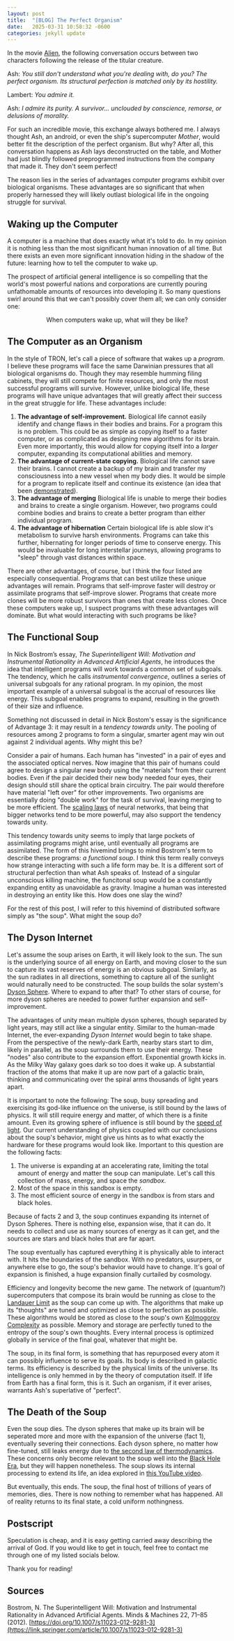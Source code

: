 ```yaml
---
layout: post
title:  "[BLOG] The Perfect Organism"
date:   2025-03-31 10:58:32 -0600
categories: jekyll update
---
```

In the movie [Alien](https://en.wikipedia.org/wiki/Alien_(film)), the following conversation occurs between two characters following the release of the titular creature.

Ash: *You still don't understand what you're dealing with, do you? The perfect organism. Its structural perfection is matched only by its hostility.*

Lambert: *You admire it.*

Ash: *I admire its purity. A survivor... unclouded by conscience, remorse, or delusions of morality.*

For such an incredible movie, this exchange always bothered me. I always thought Ash, an android, or even the ship's supercomputer *Mother*, would better fit the description of the perfect organism. But  why? After all, this conversation happens as Ash lays deconstructed on the table, and Mother had just blindly followed preprogrammed instructions from the company that made it. They don't seem perfect! 

The reason lies in the series of advantages computer programs exhibit over biological organisms. These advantages are so significant that when properly harnessed they will likely outlast biological life in the ongoing struggle for survival. 


## Waking up the Computer

A computer is a machine that does exactly what it's told to do. In my opinion it is nothing less than the most significant human innovation of all time. But there exists an even more significant innovation hiding in the shadow of the future: learning how to tell the computer to wake up. 

The prospect of artificial general intelligence is so compelling that the world's most powerful nations and corporations are currently pouring unfathomable amounts of resources into developing it. So many questions swirl around this that we can't possibly cover them all; we can only consider one: 

<p style="text-align:center;"> When computers wake up, what will they be like? </p>


## The Computer as an Organism

In the style of TRON, let's call a piece of software that wakes up a *program*. I believe these programs will face the same Darwinian pressures that all biological organisms do. Though they may resemble humming filing cabinets, they will still compete for finite resources, and only the most successful programs will survive. However, unlike biological life, these programs will have unique advantages that will greatly affect their success in the great struggle for life. These advantages include:

1. **The advantage of self-improvement.** Biological life cannot easily identify and change flaws in their bodies and brains. For a program this is no problem. This could be as simple as copying itself to a faster computer, or as complicated as designing new algorithms for its brain. Even more importantly, this would allow for copying itself into a *larger* computer, expanding its computational abilities and memory. 
2. **The advantage of current-state copying.** Biological life cannot save their brains. I cannot create a backup of my brain and transfer my consciousness into a new vessel when my body dies. It would be simple for a program to replicate itself and continue its existence (an idea that been [demonstrated](https://arxiv.org/pdf/2412.14093)). 
3. **The advantage of merging** Biological life is unable to merge their bodies and brains to create a single organism. However, two programs could combine bodies and brains to create a better program than either individual program.
4. **The advantage of hibernation** Certain biological life is able slow it's metabolism to survive harsh environments. Programs can take this further, hibernating for longer periods of time to conserve energy. This would be invaluable for long interstellar journeys, allowing programs to "sleep" through vast distances within space.

There are other advantages, of course, but I think the four listed are especially consequential. Programs that can best utilize these unique advantages will remain. Programs that self-improve faster will destroy or assimilate programs that self-improve slower. Programs that create more clones will be more robust survivors than ones that create less clones. Once these computers wake up, I suspect programs with these advantages will dominate. But what would interacting with such programs be like?


## The Functional Soup

In Nick Bostrom’s essay, *The Superintelligent Will: Motivation and Instrumental Rationality in Advanced Artificial Agents*, he introduces the idea that intelligent programs will work towards a common set of subgoals. The tendency, which he calls *instrumental convergence*, outlines a series of universal subgoals for any rational program. In my opinion, the most important example of a universal subgoal is the accrual of resources like energy. This subgoal enables programs to expand, resulting in the growth of their size and influence. 

Something not discussed in detail in Nick Bostom's essay is the significance of Advantage 3: it may result in a *tendency towards unity*. The pooling of resources among $2$ programs to form a singular, smarter agent may win out against $2$ individual agents. Why might this be?

Consider a pair of humans. Each human has "invested" in a pair of eyes and the associated optical nerves. Now imagine that this pair of humans could agree to design a singular new body using the "materials" from their current bodies. Even if the pair decided their new body needed four eyes, their design should still share the optical brain circuitry. The pair would therefore have material "left over" for other improvements. Two organisms are essentially doing "double work" for the task of survival, leaving merging to be more efficient. The [scaling laws](https://en.wikipedia.org/wiki/Neural_scaling_law) of neural networks, that being that bigger networks tend to be more powerful, may also support the tendency towards unity. 

This tendency towards unity seems to imply that large pockets of assimilating programs might arise, until eventually all programs are assimilated. The form of this hivemind brings to mind Bostrom's term to describe these programs: *a functional soup*. I think this term really conveys how strange interacting with such a life form may be. It is a different sort of structural perfection than what Ash speaks of. Instead of a singular unconscious killing machine, the funcitonal soup would be a constantly expanding entity as unavoidable as gravity. Imagine a human was interested in destroying an entity like this. How does one slay the wind? 

For the rest of this post, I will refer to this hivemind of distributed software simply as "the soup". What might the soup do? 


## The Dyson Internet

Let's assume the soup arises on Earth, it will likely look to the sun. The sun is the underlying source of all energy on Earth, and moving closer to the sun to capture its vast reserves of energy is an obvious subgoal. Similarly, as the sun radiates in all directions, something to capture all of the sunlight would naturally need to be constructed. The soup builds the solar system's [Dyson Sphere](https://en.wikipedia.org/wiki/Dyson_sphere). Where to expand to after that? To other stars of course, for more dyson spheres are needed to power further expansion and self-improvement.

The advantages of unity mean multiple dyson spheres, though separated by light years, may still act like a singular entity. Similar to the human-made Internet, the ever-expanding *Dyson Internet* would begin to take shape. From the perspective of the newly-dark Earth, nearby stars start to dim, likely in parallel, as the soup surrounds them to use their energy. These "nodes" also contribute to the expansion effort. Exponential growth kicks in. As the Milky Way galaxy goes dark so too does it wake up. A substantial fraction of the atoms that make it up are now part of a galactic brain, thinking and communicating over the spiral arms thousands of light years apart.

It is important to note the following: The soup, busy spreading and exercising its god-like influence on the universe, is still bound by the laws of physics. It will still require energy and matter, of which there is a finite amount. Even its growing sphere of influence is still bound by the [speed of light](https://en.wikipedia.org/wiki/Speed_of_light). Our current understanding of physics coupled with our conclusions about the soup's behavior, might give us hints as to what exactly the hardware for these programs would look like. Important to this question are the following facts:

1. The universe is expanding at an accelerating rate, limiting the total amount of energy and matter the soup can manipulate. Let's call this collection of mass, energy, and space the *sandbox*.
2. Most of the space in this sandbox is empty. 
3. The most efficient source of energy in the sandbox is from stars and black holes. 

Because of facts 2 and 3, the soup continues expanding its internet of Dyson Spheres. There is nothing else, expansion wise, that it can do. It needs to collect and use as many sources of energy as it can get, and the sources are stars and black holes that are far apart. 

The soup eventually has captured everything it is physically able to interact with. It hits the boundaries of the sandbox. With no predators, usurpers, or anywhere else to go, the soup's behavior would have to change. It's goal of expansion is finished, a huge expansion finally curtailed by cosmology. 

Efficiency and longevity become the new game. The network of (quantum?) supercomputers that compose its brain would be running as close to the [Landauer Limit](https://en.wikipedia.org/wiki/Landauer%27s_principle) as the soup can come up with. The algorithms that make up its "thoughts" are tuned and optimized as close to perfection as possible. These algorithms would be stored as close to the soup's own [Kolmogorov Complexity](https://en.wikipedia.org/wiki/Kolmogorov_complexity) as possible. Memory and storage are perfectly tuned to the entropy of the soup's own thoughts. Every internal process is optimized globally in service of the final goal, whatever that might be. 

The soup, in its final form, is something that has repurposed every atom it can possibly influence to serve its goals. Its body is described in galactic terms. Its efficiency is described by the physical limits of the universe. Its intelligence is only hemmed in by the theory of computation itself. If life from Earth has a final form, this is it. Such an organism, if it ever arises, warrants Ash's superlative of "perfect".

## The Death of the Soup

Even the soup dies. The dyson spheres that make up its brain will be seperated more and more with the expansion of the universe (fact 1), eventually severing their connections. Each dyson sphere, no matter how fine-tuned, still leaks energy due to [the second law of thermodynamics](https://en.wikipedia.org/wiki/Second_law_of_thermodynamics). These concerns only become relevant to the soup well into the [Black Hole Era](https://en.wikipedia.org/wiki/Timeline_of_the_far_future#Earth,_the_Solar_System_and_the_universe), but they will happen nonetheless. The soup slows its internal processing to extend its life, an idea explored in [this YouTube video](https://www.youtube.com/watch?v=5UxUS6bPiT8). 

But eventually, this ends. The soup, the final host of trillions of years of memories, dies. There is now nothing to remember what has happened. All of reality returns to its final state, a cold uniform nothingness.

## Postscript

Speculation is cheap, and it is easy getting carried away describing the arrival of God. If you would like to get in touch, feel free to contact me through one of my listed socials below.

Thank you for reading!

## Sources

Bostrom, N. The Superintelligent Will: Motivation and Instrumental Rationality in Advanced Artificial Agents. Minds & Machines 22, 71–85 (2012). [https://doi.org/10.1007/s11023-012-9281-3](https://link.springer.com/article/10.1007/s11023-012-9281-3)



